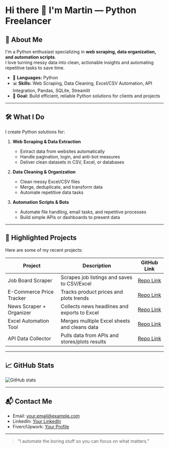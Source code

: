 # Hi there 👋 I'm Martin — Python Freelancer

## 🧩 About Me
I'm a Python enthusiast specializing in **web scraping, data organization, and automation scripts**.  
I love turning messy data into clean, actionable insights and automating repetitive tasks to save time.

- 🐍 **Languages:** Python  
- 📊 **Skills:** Web Scraping, Data Cleaning, Excel/CSV Automation, API Integration, Pandas, SQLite, Streamlit  
- 🚀 **Goal:** Build efficient, reliable Python solutions for clients and projects  

---

## 🛠️ What I Do
I create Python solutions for:

1. **Web Scraping & Data Extraction**  
   - Extract data from websites automatically  
   - Handle pagination, login, and anti-bot measures  
   - Deliver clean datasets in CSV, Excel, or databases  

2. **Data Cleaning & Organization**  
   - Clean messy Excel/CSV files  
   - Merge, deduplicate, and transform data  
   - Automate repetitive data tasks  

3. **Automation Scripts & Bots**  
   - Automate file handling, email tasks, and repetitive processes  
   - Build simple APIs or dashboards to present data  

---

## 📂 Highlighted Projects
Here are some of my recent projects:

| Project | Description | GitHub Link |
|---------|-------------|------------|
| Job Board Scraper | Scrapes job listings and saves to CSV/Excel | [Repo Link](#) |
| E-Commerce Price Tracker | Tracks product prices and plots trends | [Repo Link](#) |
| News Scraper + Organizer | Collects news headlines and exports to Excel | [Repo Link](#) |
| Excel Automation Tool | Merges multiple Excel sheets and cleans data | [Repo Link](#) |
| API Data Collector | Pulls data from APIs and stores/plots results | [Repo Link](#) |

---

## 📈 GitHub Stats
![GitHub stats](https://github-readme-stats.vercel.app/api?username=YOUR_USERNAME&show_icons=true&hide_border=true&theme=radical)

---

## 📬 Contact Me
- Email: your.email@example.com  
- LinkedIn: [Your LinkedIn](https://linkedin.com/in/yourprofile)  
- Fiverr/Upwork: [Your Profile](#)

---

> “I automate the boring stuff so you can focus on what matters.”
